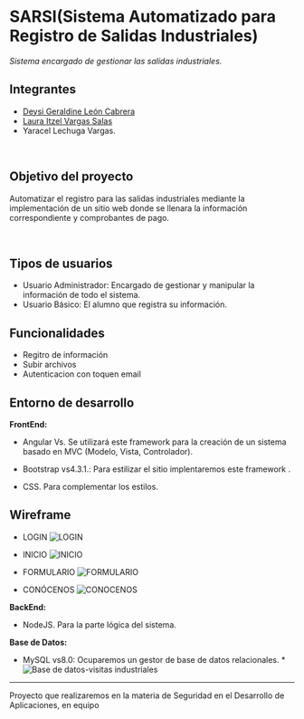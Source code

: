 # SARSI(Sistema Automatizado para Registro de Salidas Industriales)
_Sistema encargado de gestionar las salidas industriales._

## Integrantes

* [Deysi Geraldine León Cabrera](https://github.com/geraldineleon)
* [Laura Itzel Vargas Salas](https://github.com/Lau16Itzel)
* Yaracel Lechuga Vargas.
<br>

## Objetivo del proyecto

Automatizar el registro para las salidas industriales mediante la 
implementación de un sitio web donde se llenara la información correspondiente 
y comprobantes de pago. 

<br>

## Tipos de usuarios
* Usuario Administrador: Encargado de gestionar y manipular la información de todo el sistema.
* Usuario Básico: El alumno que registra su información.
## Funcionalidades
* Regitro de información
* Subir archivos
* Autenticacion con toquen email 
## Entorno de desarrollo

<strong>FrontEnd:</strong>

* Angular Vs. Se utilizará este framework para la creación de un sistema basado en MVC (Modelo, Vista, Controlador).

* Bootstrap vs4.3.1.: Para estilizar el sitio implentaremos este framework .

* CSS. Para complementar los estilos.

## Wireframe

* LOGIN
![LOGIN](https://user-images.githubusercontent.com/79295089/111938311-45be7c00-8a8f-11eb-94a9-eac5bdff7b58.png)

* INICIO
![INICIO](https://user-images.githubusercontent.com/79295089/111938352-5cfd6980-8a8f-11eb-8aca-7a38aa6b1f8e.png)

* FORMULARIO
![FORMULARIO](https://user-images.githubusercontent.com/79295089/111938381-70103980-8a8f-11eb-9e39-2ab4aee3139e.png)

* CONÓCENOS
![CONOCENOS](https://user-images.githubusercontent.com/79295089/111938408-7ef6ec00-8a8f-11eb-99b4-767954855969.png)

<strong>BackEnd:</strong>

* NodeJS. Para la parte lógica del sistema.

<strong>Base de Datos:</strong>

* MySQL vs8.0: Ocuparemos un gestor de base de datos relacionales.
*![Base de datos-visitas industriales](https://user-images.githubusercontent.com/79295089/111938539-d8f7b180-8a8f-11eb-9162-d09dcadc0809.jpeg)


<hr>

Proyecto que realizaremos en la materia de Seguridad en el Desarrollo de Aplicaciones, en equipo

